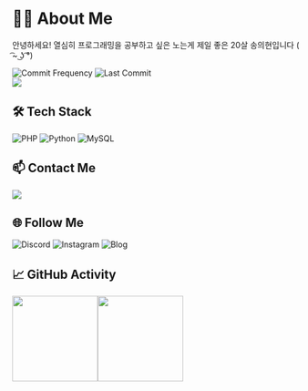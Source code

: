 # 👨‍💻 About Me
안녕하세요! 열심히 프로그래밍을 공부하고 싶은 노는게 제일 좋은 20살 송의현입니다 ( ͡~ ͜ʖ ͡°)

![Commit Frequency](https://img.shields.io/github/commit-activity/w/sleepysoong/sleepysoong)
![Last Commit](https://img.shields.io/github/last-commit/sleepysoong/sleepysoong)\
<a href="https://hits.seeyoufarm.com"><img src="https://hits.seeyoufarm.com/api/count/incr/badge.svg?url=https%3A%2F%2Fgithub.com%2Fsleepysoong&count_bg=%238FBCFE&title_bg=%23302626&icon=baidu.svg&icon_color=%23E7E7E7&title=%EB%B0%A9%EB%AC%B8%EC%9E%90+%EC%88%98&edge_flat=false"/></a>

## 🛠 Tech Stack
<p>
  <img src="https://img.shields.io/badge/PHP-777BB4?style=for-the-badge&logo=php&logoColor=white" alt="PHP" />
  <img src="https://img.shields.io/badge/Python-3776AB?style=for-the-badge&logo=python&logoColor=white" alt="Python" />
  <img src="https://img.shields.io/badge/MySQL-00000F?style=for-the-badge&logo=mysql&logoColor=white" alt="MySQL" />
</p>

## 📫 Contact Me
<a href="mailto:hyunnn1123@naver.com"><img src="https://img.shields.io/badge/Email-D14836?style=for-the-badge&logo=gmail&logoColor=white"/></a>

## 🌐 Follow Me
<p>
  <a href="https://discord.gg/xfr7MTgEUQ"><img src="https://img.shields.io/badge/Discord-7289DA?style=for-the-badge&logo=discord&logoColor=white" alt="Discord" style="display: inline-block;"/></a>
  <a href="https://www.instagram.com/sleepysoong/"><img src="https://img.shields.io/badge/Instagram-E4405F?style=for-the-badge&logo=instagram&logoColor=white" alt="Instagram" style="display: inline-block;"/></a>
  <a href="https://sleepysoong.tistory.com/"><img src="https://img.shields.io/badge/Blog-555263?style=for-the-badge&logo=tistory&logoColor=white" alt="Blog" style="display: inline-block;"/></a>
</p>

## 📈 GitHub Activity
<div style="display: flex; align-items: center;">
    <img src="https://github-readme-stats.vercel.app/api?username=sleepysoong&show_icons=true&include_all_commits=true&count_private=true&theme=minimal" style="height: 150px;"/>
    <img src="https://github-readme-stats.vercel.app/api/top-langs?username=sleepysoong&langs_count=4&layout=compact&theme=minimal" style="height: 150px;"/>
</div>
